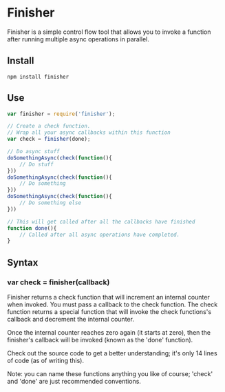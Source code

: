 # Finisher

Finisher is a simple control flow tool that allows you to invoke a function after running multiple async operations in parallel.

## Install

	npm install finisher

## Use

```js
var finisher = require('finisher');

// Create a check function.
// Wrap all your async callbacks within this function
var check = finisher(done);

// Do async stuff
doSomethingAsync(check(function(){
	// Do stuff
}))
doSomethingAsync(check(function(){
	// Do something
}))
doSomethingAsync(check(function(){
	// Do something else
}))

// This will get called after all the callbacks have finished
function done(){
	// Called after all async operations have completed.
}
```

## Syntax

### var check = finisher(callback)

Finisher returns a check function that will increment an internal counter when invoked.
You must pass a callback to the check function. The check function returns a special function that 
will invoke the check functions's callback and decrement the internal counter.

Once the internal counter reaches zero again (it starts at zero), then the finisher's callback will be invoked (known as the 'done' function).

Check out the source code to get a better understanding; it's only 14 lines of code (as of writing this).

Note: you can name these functions anything you like of course; 'check' and 'done' are just recommended conventions.